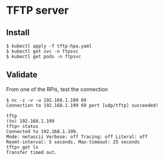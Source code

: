 # TFTP server

## Install
```
$ kubectl apply -f tftp-hpa.yaml
$ kubectl get svc -n ftpsvc
$ kubectl get pods -n ftpsvc
```

## Validate
From one of the RPis, test the connection
```
$ nc -z -v -u 192.168.1.199 69
Connection to 192.168.1.199 69 port [udp/tftp] succeeded!

tftp
(to) 192.168.1.199
tftp> status
Connected to 192.168.1.199.
Mode: netascii Verbose: off Tracing: off Literal: off
Rexmt-interval: 5 seconds, Max-timeout: 25 seconds
tftp> get ls
Transfer timed out.
```
